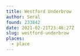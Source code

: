 ```yaml
---
title: Westford Underbrow
author: Seral
found: 233842
date: 2021-02-21T23:46:27Z
slug: westford-underbrow
places:
  - place
---
```


